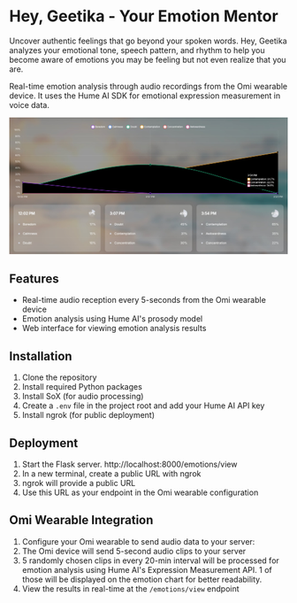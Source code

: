 # Hey, Geetika - Your Emotion Mentor

Uncover authentic feelings that go beyond your spoken words. Hey, Geetika analyzes your emotional tone, speech pattern, and rhythm to help you become aware of emotions you may be feeling but not even realize that you are.

Real-time emotion analysis through audio recordings from the Omi wearable device. It uses the Hume AI SDK for emotional expression measurement in voice data. 

![Emotions Graph](docs/d9477abc-7634-4388-8f3a-cc9f81ff237a.jpeg)

## Features

- Real-time audio reception every 5-seconds from the Omi wearable device
- Emotion analysis using Hume AI's prosody model
- Web interface for viewing emotion analysis results
  
## Installation

1. Clone the repository
2. Install required Python packages
3. Install SoX (for audio processing)
4. Create a `.env` file in the project root and add your Hume AI API key
5. Install ngrok (for public deployment)

## Deployment

1. Start the Flask server. http://localhost:8000/emotions/view
2. In a new terminal, create a public URL with ngrok
3. ngrok will provide a public URL
4. Use this URL as your endpoint in the Omi wearable configuration

## Omi Wearable Integration

1. Configure your Omi wearable to send audio data to your server:
2. The Omi device will send 5-second audio clips to your server
3. 5 randomly chosen clips in every 20-min interval will be processed for emotion analysis using Hume AI's Expression Measurement API. 1 of those will be displayed on the emotion chart for better readability.
4. View the results in real-time at the `/emotions/view` endpoint
